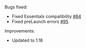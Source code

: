 Bugs fixed:
- Fixed Essentials compatibility [#84](https://github.com/DeathsGun/ModManager/issues/84)
- Fixed preLaunch errors [#95](https://github.com/DeathsGun/ModManager/issues/95)

Improvements:

- Updated to 1.18